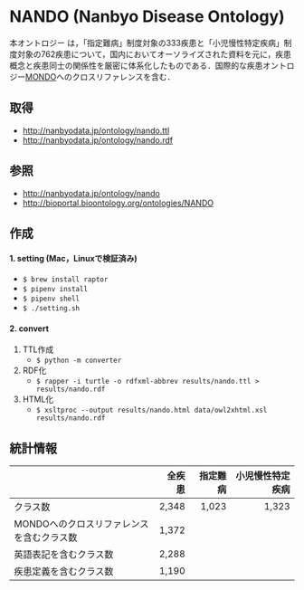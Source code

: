 # NANDO (Nanbyo Disease Ontology)
本オントロジー は，「指定難病」制度対象の333疾患と「小児慢性特定疾病」制度対象の762疾患について，国内においてオーソライズされた資料を元に，疾患概念と疾患同士の関係性を厳密に体系化したものである．国際的な疾患オントロジー<a href="https://github.com/monarch-initiative/mondo">MONDO</a>へのクロスリファレンスを含む．

## 取得
- http://nanbyodata.jp/ontology/nando.ttl
- http://nanbyodata.jp/ontology/nando.rdf

## 参照
- http://nanbyodata.jp/ontology/nando
- http://bioportal.bioontology.org/ontologies/NANDO

## 作成
#### 1. setting (Mac，Linuxで検証済み)
- `$ brew install raptor`
- `$ pipenv install`
- `$ pipenv shell`
- `$ ./setting.sh`

#### 2. convert
1. TTL作成
    - `$ python -m converter`
1. RDF化
    - `$ rapper -i turtle -o rdfxml-abbrev results/nando.ttl > results/nando.rdf`
1. HTML化
    - `$ xsltproc --output results/nando.html data/owl2xhtml.xsl results/nando.rdf`

## 統計情報

|| 全疾患 | 指定難病 | 小児慢性特定疾病 |
| --- | ---: | ---: | ---: |
| クラス数 | 2,348 | 1,023 | 1,323 |||
| MONDOへのクロスリファレンスを含むクラス数 | 1,372 |||
| 英語表記を含むクラス数 | 2,288 |||
| 疾患定義を含むクラス数 | 1,190 |||


